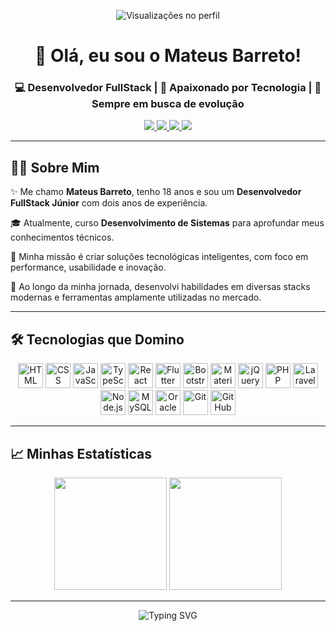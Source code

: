 <p align="center">
  <img src="https://komarev.com/ghpvc/?username=mateusbarret0&style=for-the-badge&color=blue" alt="Visualizações no perfil" />
</p>

<h1 align="center">👋 Olá, eu sou o Mateus Barreto!</h1>

<h3 align="center">💻 Desenvolvedor FullStack | 🚀 Apaixonado por Tecnologia | 🎯 Sempre em busca de evolução</h3>

<p align="center">
  <a href="https://www.linkedin.com/in/mtsbarreto" target="_blank">
    <img src="https://img.shields.io/badge/LinkedIn-Perfil-0A66C2?style=for-the-badge&logo=linkedin&logoColor=white" />
  </a>
  <a href="https://www.instagram.com/mateus_barret0/" target="_blank">
    <img src="https://img.shields.io/badge/Instagram-@mateus_barret0-E4405F?style=for-the-badge&logo=instagram&logoColor=white" />
  </a>
  <a href="https://w.app/mateusbarret0" target="_blank">
    <img src="https://img.shields.io/badge/WhatsApp-Contato-25D366?style=for-the-badge&logo=whatsapp&logoColor=white" />
  </a>
  <a href="mailto:mateusoliveirabarreto2@gmail.com" target="_blank">
    <img src="https://img.shields.io/badge/Gmail-Contato-D14836?style=for-the-badge&logo=gmail&logoColor=white" />
  </a>
</p>

---

## 👨‍💼 Sobre Mim

✨ Me chamo **Mateus Barreto**, tenho 18 anos e sou um **Desenvolvedor FullStack Júnior** com dois anos de experiência.

🎓 Atualmente, curso **Desenvolvimento de Sistemas** para aprofundar meus conhecimentos técnicos.

🚀 Minha missão é criar soluções tecnológicas inteligentes, com foco em performance, usabilidade e inovação.

🔧 Ao longo da minha jornada, desenvolvi habilidades em diversas stacks modernas e ferramentas amplamente utilizadas no mercado.

---

## 🛠️ Tecnologias que Domino

<p align="center">
  <img src="https://cdn.jsdelivr.net/gh/devicons/devicon/icons/html5/html5-original.svg" width="40px" alt="HTML" />
  <img src="https://cdn.jsdelivr.net/gh/devicons/devicon/icons/css3/css3-original.svg" width="40px" alt="CSS" />
  <img src="https://cdn.jsdelivr.net/gh/devicons/devicon/icons/javascript/javascript-original.svg" width="40px" alt="JavaScript" />
  <img src="https://cdn.jsdelivr.net/gh/devicons/devicon/icons/typescript/typescript-original.svg" width="40px" alt="TypeScript" />
  <img src="https://cdn.jsdelivr.net/gh/devicons/devicon/icons/react/react-original.svg" width="40px" alt="React" />
  <img src="https://cdn.jsdelivr.net/gh/devicons/devicon/icons/flutter/flutter-original.svg" width="40px" alt="Flutter" />
  <img src="https://cdn.jsdelivr.net/gh/devicons/devicon/icons/bootstrap/bootstrap-original.svg" width="40px" alt="Bootstrap" />
  <img src="https://cdn.jsdelivr.net/gh/devicons/devicon/icons/materialui/materialui-original.svg" width="40px" alt="Material UI" />
  <img src="https://cdn.jsdelivr.net/gh/devicons/devicon/icons/jquery/jquery-original.svg" width="40px" alt="jQuery" />
  <img src="https://cdn.jsdelivr.net/gh/devicons/devicon/icons/php/php-original.svg" width="40px" alt="PHP" />
  <img src="https://cdn.jsdelivr.net/gh/devicons/devicon/icons/laravel/laravel-original.svg" width="40px" alt="Laravel" />
  <img src="https://cdn.jsdelivr.net/gh/devicons/devicon/icons/nodejs/nodejs-original.svg" width="40px" alt="Node.js" />
  <img src="https://cdn.jsdelivr.net/gh/devicons/devicon/icons/mysql/mysql-original.svg" width="40px" alt="MySQL" />
  <img src="https://cdn.jsdelivr.net/gh/devicons/devicon/icons/oracle/oracle-original.svg" width="40px" alt="Oracle" />
  <img src="https://cdn.jsdelivr.net/gh/devicons/devicon/icons/git/git-original.svg" width="40px" alt="Git" />
  <img src="https://cdn.jsdelivr.net/gh/devicons/devicon/icons/github/github-original.svg" width="40px" alt="GitHub" />
</p>

---

## 📈 Minhas Estatísticas

<p align="center">
  <img src="https://streak-stats.demolab.com/?user=mateusbarret0&theme=tokyonight&hide_border=false&locale=pt_BR" height="180px" />
  <img src="https://github-readme-stats.vercel.app/api/top-langs/?username=mateusbarret0&layout=compact&theme=tokyonight&langs_count=8&custom_title=Linguagens%20Mais%20Usadas" height="180px" margin-left="10px"/>
</p>

---

<div align="center">
  <img src="https://readme-typing-svg.demolab.com/?font=Fira+Code&size=24&pause=1000&color=00F7FF&center=true&vCenter=true&width=435&lines=Mateus+Barreto+%3A%29;Desenvolvedor+FullStack;Sempre+em+evolu%C3%A7%C3%A3o!;Vamos+construir+algo+juntos!" alt="Typing SVG" />
</div>
